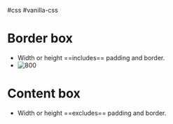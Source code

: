 #css #vanilla-css 

# Border box
- Width or height ==includes== padding and border.
- ![800](Pasted%20image%2020240607151955.png)
# Content box
- Width or height ==excludes== padding and border.

